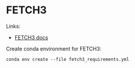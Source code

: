 # FETCH3

Links:
- [FETCH3 docs](https://jemissik.github.io/fetch3_nhl/)

Create conda environment for FETCH3:

```
conda env create --file fetch3_requirements.yml
```